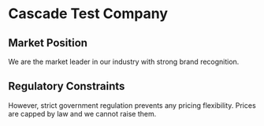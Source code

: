 # Cascade Test Company

## Market Position
We are the market leader in our industry with strong brand recognition.

## Regulatory Constraints
However, strict government regulation prevents any pricing flexibility. Prices are capped by law and we cannot raise them.